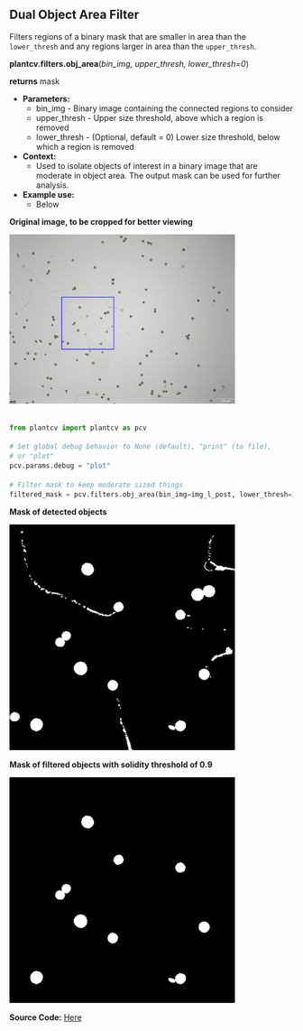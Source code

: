 ## Dual Object Area Filter

Filters regions of a binary mask that are smaller in area than the `lower_thresh` and any regions larger in
area than the `upper_thresh`. 

**plantcv.filters.obj_area**(*bin_img, upper_thresh, lower_thresh=0*)

**returns** mask

- **Parameters:**
    - bin_img - Binary image containing the connected regions to consider
    - upper_thresh - Upper size threshold, above which a region is removed
    - lower_thresh - (Optional, default = 0) Lower size threshold, below which a region is removed
- **Context:**
    - Used to isolate objects of interest in a binary image that are moderate in object area. The output mask can be used for further analysis.
- **Example use:**
    - Below

**Original image, to be cropped for better viewing**

![ori_img](img/documentation_images/filters_solidity/crop.png)


```python

from plantcv import plantcv as pcv

# Set global debug behavior to None (default), "print" (to file),
# or "plot"
pcv.params.debug = "plot"

# Filter mask to keep moderate sized things
filtered_mask = pcv.filters.obj_area(bin_img=img_l_post, lower_thresh=350, upper_thresh=900)

```

**Mask of detected objects**

![count_img](img/documentation_images/filters_obj_area/fill.png)

**Mask of filtered objects with solidity threshold of 0.9**

![count_img](img/documentation_images/filters_obj_area/filtered_mask.png)

**Source Code:** [Here](https://github.com/danforthcenter/plantcv/blob/main/plantcv/plantcv/filters/solidity.py)
